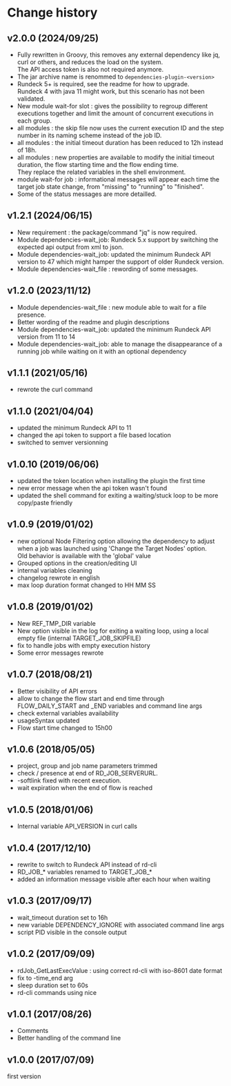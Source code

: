 Change history
======


v2.0.0 (2024/09/25)
------
- Fully rewritten in Groovy, this removes any external dependency like jq, curl or others, and reduces the load on the system.    
  The API access token is also not required anymore.
- The jar archive name is renommed to `dependencies-plugin-<version>`
- Rundeck 5+ is required, see the readme for how to upgrade.  
  Rundeck 4 with java 11 might work, but this scenario has not been validated.
- New module wait-for slot : gives the possibility to regroup different executions together and limit the amount of concurrent executions in each group.
- all modules : the skip file now uses the current execution ID and the step number in its naming scheme instead of the job ID.
- all modules : the  initial timeout duration has been reduced to 12h instead of 18h.
- all modules : new properties are available to modify the initial timeout duration, the flow starting time and the flow ending time.  
  They replace the related variables in the shell environment.  
- module wait-for job : informational messages will appear each time the target job state change, from "missing" to "running" to "finished".
- Some of the status messages are more detailled.

v1.2.1 (2024/06/15)
------

- New requirement : the package/command "jq" is now required.
- Module dependencies-wait_job: Rundeck 5.x support by switching the expected api output from xml to json.
- Module dependencies-wait_job: updated the minimum Rundeck API version to 47 which might hamper the support of older Rundeck version.
- Module dependencies-wait_file : rewording of some messages.


v1.2.0 (2023/11/12)
------

- Module dependencies-wait_file : new module able to wait for a file presence.
- Better wording of the readme and plugin descriptions
- Module dependencies-wait_job: updated the minimum Rundeck API version from 11 to 14
- Module dependencies-wait_job: able to manage the disappearance of a running job while waiting on it with an optional dependency


v1.1.1 (2021/05/16)
------

- rewrote the curl command


v1.1.0 (2021/04/04)
------

- updated the minimum Rundeck API to 11
- changed the api token to support a file based location
- switched to semver versionning

v1.0.10 (2019/06/06)
------

- updated the token location when installing the plugin the first time
- new error message when the api token wasn't found
- updated the shell command for exiting a waiting/stuck loop to be more copy/paste friendly


v1.0.9 (2019/01/02)
------

- new optional Node Filtering option allowing the dependency to adjust when a job was launched using 'Change the Target Nodes' option.  
  Old behavior is available with the 'global' value
- Grouped options  in the creation/editing UI
- internal variables cleaning
- changelog rewrote in english
- max loop duration format changed to HH MM SS


v1.0.8 (2019/01/02)
------

- New REF_TMP_DIR variable
- New option visible in the log for exiting a waiting loop, using a local empty file  (internal TARGET_JOB_SKIPFILE)
- fix to handle jobs with empty execution history
- Some error messages rewrote


v1.0.7 (2018/08/21)
------

- Better visibility of API errors
- allow to change the flow start and end time through FLOW_DAILY_START and _END variables and command line args
- check external variables availability
- usageSyntax updated
- Flow start time changed to 15h00


v1.0.6 (2018/05/05)
------

- project, group and job name parameters trimmed
- check / presence at end of RD_JOB_SERVERURL.
- -softlink fixed with recent execution.
- wait expiration when the end of flow is reached


v1.0.5 (2018/01/06)
------

- Internal variable API_VERSION in curl calls


v1.0.4 (2017/12/10)
------

- rewrite to switch to Rundeck API instead of rd-cli
- RD_JOB_* variables renamed to TARGET_JOB_*
- added an information message visible after each hour when waiting


v1.0.3 (2017/09/17)
------

- wait_timeout duration set to 16h 
- new variable DEPENDENCY_IGNORE with associated command line args
- script PID visible in the console output


v1.0.2 (2017/09/09)
------

- rdJob_GetLastExecValue : using correct rd-cli with iso-8601 date format 
- fix to -time_end arg
- sleep duration set to 60s
- rd-cli commands using nice


v1.0.1 (2017/08/26)
------

- Comments 
- Better handling of the command line


v1.0.0 (2017/07/09)
------

first version
